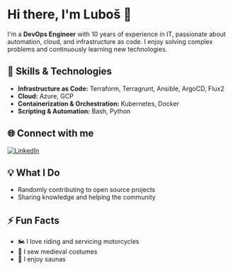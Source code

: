 # Hi there, I'm Luboš 👋

I'm a **DevOps Engineer** with 10 years of experience in IT, passionate about automation, cloud, and infrastructure as code. I enjoy solving complex problems and continuously learning new technologies.

## 🚀 Skills & Technologies

- **Infrastructure as Code:** Terraform, Terragrunt, Ansible, ArgoCD, Flux2
- **Cloud:** Azure, GCP
- **Containerization & Orchestration:** Kubernetes, Docker
- **Scripting & Automation:** Bash, Python

## 🌐 Connect with me

[![LinkedIn](https://img.shields.io/badge/-LinkedIn-blue?style=flat-square&logo=linkedin&logoColor=white&link=https://www.linkedin.com/in/luboszima/)](https://www.linkedin.com/in/luboszima/)

## 💡 What I Do

- Randomly contributing to open source projects
- Sharing knowledge and helping the community

## ⚡ Fun Facts

- 🏍️ I love riding and servicing motorcycles
- 🧵 I sew medieval costumes
- 🧖 I enjoy saunas
